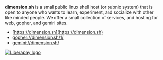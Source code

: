 **dimension.sh** is a small public linux shell host (or pubnix system) that is open to anyone who wants to learn, experiment, and socialize with other like minded people. We offer a small collection of services, and hosting for web, gopher, and gemini sites.

* [https://dimension.sh](https://dimension.sh)
* [gopher://dimension.sh/1/](gopher://dimension.sh/1/)
* [gemini://dimension.sh/](gemini://dimension.sh/)

[![Liberapay logo](https://img.shields.io/liberapay/receives/dimension.sh.svg?logo=liberapay)](https://liberapay.com/dimension.sh/)
